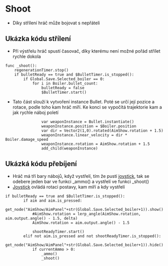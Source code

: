 # Shoot
- Díky střílení hráč může bojovat s nepřáteli
## Ukázka kódu střílení
- Při výstřelu hráč spustí časovač, díky kterému není možné pořád střílet rychle dokola
```gdscript
func _shoot():
	regenerationTimer.stop()
	if bulletReady == true and $BulletTimer.is_stopped():
		if Global.Save.Selected_boiler == 0:
			for i in Boiler.bullet_count:
				bulletReady = false
				$BulletTimer.start()
```
- Tato část slouží k vytvoření instance Bullet. Poté se určí její pozice a rotace, podle toho kam hráč míří. Ke konci se vypočítá trajektorie kam a jak rychle náboj poletí
```gdscript
				var weaponInstance = Bullet.instantiate()
				weaponInstance.position = $Boiler.position
				var dir = Vector2(1,0).rotated(AimShow.rotation + 1.5)
				weaponInstance.linear_velocity = dir * Boiler.damage_speed
				weaponInstance.rotation = AimShow.rotation + 1.5
				add_child(weaponInstance)
```
## Ukázká kódu přebíjení
- Hráč má tří bary nábojů, když vystřelí, tím že pustí [joystick](https://godotengine.org/asset-library/asset/1787), tak se odebere jeden bar ve funkci _ammo() a vystřelí ve funkci _shoot()
- [Joystick](https://godotengine.org/asset-library/asset/1787) ovládá rotaci postavy, kam míří a kdy vystřelí
```gdscript
if bulletReady == true and $BulletTimer.is_stopped():
		if aim and aim.is_pressed:
			get_node("AimShow/AimPanel"+str(Global.Save.Selected_boiler+1)).show()
			#AimShow.rotation = lerp_angle(AimShow.rotation, aim.output.angle() - 1.5, delta)
			AimShow.rotation = aim.output.angle() - 1.5
			
			shootReadyTimer.start()
		elif not aim.is_pressed and not shootReadyTimer.is_stopped():
			get_node("AimShow/AimPanel"+str(Global.Save.Selected_boiler+1)).hide()
			if currentAmmo > 0:
				_ammo()
				_shoot()
```




